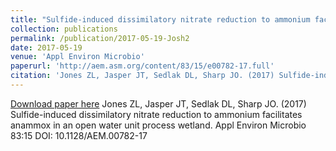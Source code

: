 ```yaml
---
title: "Sulfide-induced dissimilatory nitrate reduction to ammonium facilitates anammox in an open water unit process wetland"
collection: publications
permalink: /publication/2017-05-19-Josh2
date: 2017-05-19
venue: 'Appl Environ Microbio'
paperurl: 'http://aem.asm.org/content/83/15/e00782-17.full'
citation: 'Jones ZL, Jasper JT, Sedlak DL, Sharp JO. (2017) Sulfide-induced dissimilatory nitrate reduction to ammonium facilitates anammox in an open water unit process wetland. Appl Environ Microbio 83:15 DOI: 10.1128/AEM.00782-17'
---
```


<a href='http://aem.asm.org/content/83/15/e00782-17.full'>Download paper here</a>
Jones ZL, Jasper JT, Sedlak DL, Sharp JO. (2017) Sulfide-induced dissimilatory nitrate reduction to ammonium facilitates anammox in an open water unit process wetland. Appl Environ Microbio 83:15 DOI: 10.1128/AEM.00782-17
